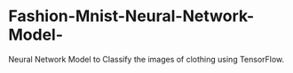 # Fashion-Mnist-Neural-Network-Model-
Neural Network Model to Classify the images of clothing using TensorFlow.
